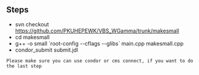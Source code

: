 Steps
-------

- svn checkout https://github.com/PKUHEPEWK/VBS_WGamma/trunk/makesmall
- cd makesmall
- g++ -o small \`root-config --cflags --glibs\` main.cpp makesmall.cpp
- condor_submit submit.jdl

`Please make sure you can use condor or cms connect, if you want to do the last step`
